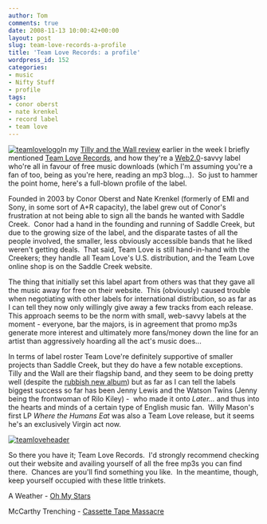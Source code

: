 ```yaml
---
author: Tom
comments: true
date: 2008-11-13 10:00:42+00:00
layout: post
slug: team-love-records-a-profile
title: 'Team Love Records: a profile'
wordpress_id: 152
categories:
- music
- Nifty Stuff
- profile
tags: 
- conor oberst
- nate krenkel
- record label
- team love
---
```


[![teamlovelogo](http://eatenbymonsters.files.wordpress.com/2008/11/teamlovelogo.jpg)](http://eatenbymonsters.files.wordpress.com/2008/11/teamlovelogo.jpg)In my [Tilly and the Wall review](http://eatenbymonsters.wordpress.com/2008/11/09/o-tilly-and-the-wall/) earlier in the week I briefly mentioned [Team Love Records](http://team-love.com/home/), and how they're a [Web2.0](http://en.wikipedia.org/wiki/Web_2.0)-savvy label who're all in favour of free music downloads (which I'm assuming you're a fan of too, being as you're here, reading an mp3 blog...).  So just to hammer the point home, here's a full-blown profile of the label.

Founded in 2003 by Conor Oberst and Nate Krenkel (formerly of EMI and Sony, in some sort of A+R capacity), the label grew out of Conor's frustration at not being able to sign all the bands he wanted with Saddle Creek.  Conor had a hand in the founding and running of Saddle Creek, but due to the growing size of the label, and the disparate tastes of all the people involved, the smaller, less obviously accessible bands that he liked weren't getting deals.  That said, Team Love is still hand-in-hand with the Creekers; they handle all Team Love's U.S. distribution, and the Team Love online shop is on the Saddle Creek website.

The thing that initially set this label apart from others was that they gave all the music away for free on their website.  This (obviously) caused trouble when negotiating with other labels for international distribution, so as far as I can tell they now only willingly give away a few tracks from each release.  This approach seems to be the norm with small, web-savvy labels at the moment - everyone, bar the majors, is in agreement that promo mp3s generate more interest and ultimately more fans/money down the line for an artist than aggressively hoarding all the act's music does...

In terms of label roster Team Love're definitely supportive of smaller projects than Saddle Creek, but they do have a few notable exceptions.  Tilly and the Wall are their flagship band, and they seem to be doing pretty well (despite the [rubbish new album](http://eatenbymonsters.wordpress.com/2008/11/09/o-tilly-and-the-wall/)) but as far as I can tell the labels biggest success so far has been Jenny Lewis and the Watson Twins (Jenny being the frontwoman of Rilo Kiley) -  who made it onto _Later..._ and thus into the hearts and minds of a certain type of English music fan.  Willy Mason's first LP _Where the Humans Eat_ was also a Team Love release, but it seems he's an exclusively Virgin act now.

[![teamloveheader](http://eatenbymonsters.files.wordpress.com/2008/11/teamloveheader1.jpg)](http://eatenbymonsters.files.wordpress.com/2008/11/teamloveheader1.jpg)

So there you have it; Team Love Records.  I'd strongly recommend checking out their website and availing yourself of all the free mp3s you can find there.  Chances are you'll find something you like.  In the meantime, though, keep yourself occupied with these little trinkets.

A Weather - [Oh My Stars](http://www.mediafire.com/file/xinairjjttn/AWeather_OhMyStars.mp3)

McCarthy Trenching - [Cassette Tape Massacre](http://www.mediafire.com/file/5iznm1dvy34/McCarthyTrenching_CassetteTapeMassacre.mp3)

